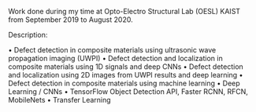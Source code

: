 Work done during my time at Opto-Electro Structural Lab (OESL) KAIST from September 2019 to August 2020.

Description:

  • Defect detection in composite materials using ultrasonic wave propagation imaging (UWPI)
  • Defect detection and localization in composite materials using 1D signals and deep CNNs
  • Defect detection and localization using 2D images from UWPI results and deep learning
  • Defect detection in composite materials using machine learning
  • Deep Learning / CNNs
  • TensorFlow Object Detection API, Faster RCNN, RFCN, MobileNets
  • Transfer Learning
